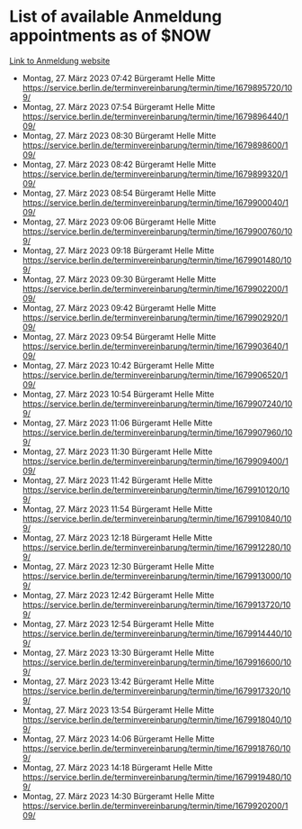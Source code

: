 # List of available Anmeldung appointments as of $NOW
[Link to Anmeldung website](https://service.berlin.de/terminvereinbarung/termin/tag.php?termin=1&anliegen[]=120686&dienstleisterlist=122210,122217,327316,122219,327312,122227,327314,122231,327346,122243,327348,122254,122252,329742,122260,329745,122262,329748,122271,327278,122273,327274,122277,327276,330436,122280,327294,122282,327290,122284,327292,122291,327270,122285,327266,122286,327264,122296,327268,150230,329760,122297,327286,122294,327284,122312,329763,122314,329775,122304,327330,122311,327334,122309,327332,317869,122281,327352,122279,329772,122283,122276,327324,122274,327326,122267,329766,122246,327318,122251,327320,122257,327322,122208,327298,122226,327300&herkunft=http%3A%2F%2Fservice.berlin.de%2Fdienstleistung%2F120686%2F)
- Montag, 27. März 2023 07:42 Bürgeramt Helle Mitte https://service.berlin.de/terminvereinbarung/termin/time/1679895720/109/
- Montag, 27. März 2023 07:54 Bürgeramt Helle Mitte https://service.berlin.de/terminvereinbarung/termin/time/1679896440/109/
- Montag, 27. März 2023 08:30 Bürgeramt Helle Mitte https://service.berlin.de/terminvereinbarung/termin/time/1679898600/109/
- Montag, 27. März 2023 08:42 Bürgeramt Helle Mitte https://service.berlin.de/terminvereinbarung/termin/time/1679899320/109/
- Montag, 27. März 2023 08:54 Bürgeramt Helle Mitte https://service.berlin.de/terminvereinbarung/termin/time/1679900040/109/
- Montag, 27. März 2023 09:06 Bürgeramt Helle Mitte https://service.berlin.de/terminvereinbarung/termin/time/1679900760/109/
- Montag, 27. März 2023 09:18 Bürgeramt Helle Mitte https://service.berlin.de/terminvereinbarung/termin/time/1679901480/109/
- Montag, 27. März 2023 09:30 Bürgeramt Helle Mitte https://service.berlin.de/terminvereinbarung/termin/time/1679902200/109/
- Montag, 27. März 2023 09:42 Bürgeramt Helle Mitte https://service.berlin.de/terminvereinbarung/termin/time/1679902920/109/
- Montag, 27. März 2023 09:54 Bürgeramt Helle Mitte https://service.berlin.de/terminvereinbarung/termin/time/1679903640/109/
- Montag, 27. März 2023 10:42 Bürgeramt Helle Mitte https://service.berlin.de/terminvereinbarung/termin/time/1679906520/109/
- Montag, 27. März 2023 10:54 Bürgeramt Helle Mitte https://service.berlin.de/terminvereinbarung/termin/time/1679907240/109/
- Montag, 27. März 2023 11:06 Bürgeramt Helle Mitte https://service.berlin.de/terminvereinbarung/termin/time/1679907960/109/
- Montag, 27. März 2023 11:30 Bürgeramt Helle Mitte https://service.berlin.de/terminvereinbarung/termin/time/1679909400/109/
- Montag, 27. März 2023 11:42 Bürgeramt Helle Mitte https://service.berlin.de/terminvereinbarung/termin/time/1679910120/109/
- Montag, 27. März 2023 11:54 Bürgeramt Helle Mitte https://service.berlin.de/terminvereinbarung/termin/time/1679910840/109/
- Montag, 27. März 2023 12:18 Bürgeramt Helle Mitte https://service.berlin.de/terminvereinbarung/termin/time/1679912280/109/
- Montag, 27. März 2023 12:30 Bürgeramt Helle Mitte https://service.berlin.de/terminvereinbarung/termin/time/1679913000/109/
- Montag, 27. März 2023 12:42 Bürgeramt Helle Mitte https://service.berlin.de/terminvereinbarung/termin/time/1679913720/109/
- Montag, 27. März 2023 12:54 Bürgeramt Helle Mitte https://service.berlin.de/terminvereinbarung/termin/time/1679914440/109/
- Montag, 27. März 2023 13:30 Bürgeramt Helle Mitte https://service.berlin.de/terminvereinbarung/termin/time/1679916600/109/
- Montag, 27. März 2023 13:42 Bürgeramt Helle Mitte https://service.berlin.de/terminvereinbarung/termin/time/1679917320/109/
- Montag, 27. März 2023 13:54 Bürgeramt Helle Mitte https://service.berlin.de/terminvereinbarung/termin/time/1679918040/109/
- Montag, 27. März 2023 14:06 Bürgeramt Helle Mitte https://service.berlin.de/terminvereinbarung/termin/time/1679918760/109/
- Montag, 27. März 2023 14:18 Bürgeramt Helle Mitte https://service.berlin.de/terminvereinbarung/termin/time/1679919480/109/
- Montag, 27. März 2023 14:30 Bürgeramt Helle Mitte https://service.berlin.de/terminvereinbarung/termin/time/1679920200/109/
